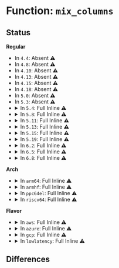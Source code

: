 # Function: <code>mix_columns</code>

## Status
<b>Regular</b>
<ul>
<li>
In <code>4.4</code>: Absent ⚠️
</li>
<li>
In <code>4.8</code>: Absent ⚠️
</li>
<li>
In <code>4.10</code>: Absent ⚠️
</li>
<li>
In <code>4.13</code>: Absent ⚠️
</li>
<li>
In <code>4.15</code>: Absent ⚠️
</li>
<li>
In <code>4.18</code>: Absent ⚠️
</li>
<li>
In <code>5.0</code>: Absent ⚠️
</li>
<li>
In <code>5.3</code>: Absent ⚠️
</li>
<li>
<details>
<summary>In <code>5.4</code>: Full Inline ⚠️</summary>

**Collision:** Unique Static

**Inline:** Full

**Transformation:** False

**Instances:**

```
In lib/crypto/aes.c (ffffffff8152ed6a)
Location: lib/crypto/aes.c:110
Inline: True
Inline callers:
  - lib/crypto/aes.c:aes_encrypt
  - lib/crypto/aes.c:aes_encrypt
  - lib/crypto/aes.c:aes_encrypt
  - lib/crypto/aes.c:aes_encrypt
  - lib/crypto/aes.c:aes_encrypt
  - lib/crypto/aes.c:aes_encrypt
  - lib/crypto/aes.c:aes_encrypt
  - lib/crypto/aes.c:aes_encrypt
  - lib/crypto/aes.c:inv_mix_columns
```
</details>
</li>
<li>
<details>
<summary>In <code>5.8</code>: Full Inline ⚠️</summary>

**Collision:** Unique Static

**Inline:** Full

**Transformation:** False

**Instances:**

```
In lib/crypto/aes.c (ffffffff81593510)
Location: lib/crypto/aes.c:110
Inline: True
Inline callers:
  - lib/crypto/aes.c:aes_encrypt
  - lib/crypto/aes.c:aes_encrypt
  - lib/crypto/aes.c:aes_encrypt
  - lib/crypto/aes.c:aes_encrypt
  - lib/crypto/aes.c:aes_encrypt
  - lib/crypto/aes.c:aes_encrypt
  - lib/crypto/aes.c:aes_encrypt
  - lib/crypto/aes.c:aes_encrypt
  - lib/crypto/aes.c:inv_mix_columns
```
</details>
</li>
<li>
<details>
<summary>In <code>5.11</code>: Full Inline ⚠️</summary>

**Collision:** Unique Static

**Inline:** Full

**Transformation:** False

**Instances:**

```
In lib/crypto/aes.c (ffffffff815b0125)
Location: lib/crypto/aes.c:110
Inline: True
Inline callers:
  - lib/crypto/aes.c:aes_encrypt
  - lib/crypto/aes.c:aes_encrypt
  - lib/crypto/aes.c:aes_encrypt
  - lib/crypto/aes.c:aes_encrypt
  - lib/crypto/aes.c:aes_encrypt
  - lib/crypto/aes.c:aes_encrypt
  - lib/crypto/aes.c:aes_encrypt
  - lib/crypto/aes.c:aes_encrypt
  - lib/crypto/aes.c:inv_mix_columns
```
</details>
</li>
<li>
<details>
<summary>In <code>5.13</code>: Full Inline ⚠️</summary>

**Collision:** Unique Static

**Inline:** Full

**Transformation:** False

**Instances:**

```
In lib/crypto/aes.c (ffffffff815baf46)
Location: lib/crypto/aes.c:110
Inline: True
Inline callers:
  - lib/crypto/aes.c:aes_encrypt
  - lib/crypto/aes.c:aes_encrypt
  - lib/crypto/aes.c:aes_encrypt
  - lib/crypto/aes.c:aes_encrypt
  - lib/crypto/aes.c:aes_encrypt
  - lib/crypto/aes.c:aes_encrypt
  - lib/crypto/aes.c:aes_encrypt
  - lib/crypto/aes.c:aes_encrypt
  - lib/crypto/aes.c:inv_mix_columns
```
</details>
</li>
<li>
<details>
<summary>In <code>5.15</code>: Full Inline ⚠️</summary>

**Collision:** Unique Static

**Inline:** Full

**Transformation:** False

**Instances:**

```
In lib/crypto/aes.c (ffffffff81621b26)
Location: lib/crypto/aes.c:110
Inline: True
Inline callers:
  - lib/crypto/aes.c:aes_encrypt
  - lib/crypto/aes.c:aes_encrypt
  - lib/crypto/aes.c:aes_encrypt
  - lib/crypto/aes.c:aes_encrypt
  - lib/crypto/aes.c:aes_encrypt
  - lib/crypto/aes.c:aes_encrypt
  - lib/crypto/aes.c:aes_encrypt
  - lib/crypto/aes.c:aes_encrypt
  - lib/crypto/aes.c:inv_mix_columns
```
</details>
</li>
<li>
<details>
<summary>In <code>5.19</code>: Full Inline ⚠️</summary>

**Collision:** Unique Static

**Inline:** Full

**Transformation:** False

**Instances:**

```
In lib/crypto/aes.c (ffffffff816efd86)
Location: lib/crypto/aes.c:110
Inline: True
Inline callers:
  - lib/crypto/aes.c:aes_encrypt
  - lib/crypto/aes.c:aes_encrypt
  - lib/crypto/aes.c:aes_encrypt
  - lib/crypto/aes.c:aes_encrypt
  - lib/crypto/aes.c:aes_encrypt
  - lib/crypto/aes.c:aes_encrypt
  - lib/crypto/aes.c:aes_encrypt
  - lib/crypto/aes.c:aes_encrypt
  - lib/crypto/aes.c:inv_mix_columns
```
</details>
</li>
<li>
<details>
<summary>In <code>6.2</code>: Full Inline ⚠️</summary>

**Collision:** Unique Static

**Inline:** Full

**Transformation:** False

**Instances:**

```
In lib/crypto/aes.c (ffffffff817e0bb6)
Location: lib/crypto/aes.c:110
Inline: True
Inline callers:
  - lib/crypto/aes.c:aes_encrypt
  - lib/crypto/aes.c:aes_encrypt
  - lib/crypto/aes.c:aes_encrypt
  - lib/crypto/aes.c:aes_encrypt
  - lib/crypto/aes.c:aes_encrypt
  - lib/crypto/aes.c:aes_encrypt
  - lib/crypto/aes.c:aes_encrypt
  - lib/crypto/aes.c:aes_encrypt
  - lib/crypto/aes.c:inv_mix_columns
```
</details>
</li>
<li>
<details>
<summary>In <code>6.5</code>: Full Inline ⚠️</summary>

**Collision:** Unique Static

**Inline:** Full

**Transformation:** False

**Instances:**

```
In lib/crypto/aes.c (ffffffff8182031a)
Location: lib/crypto/aes.c:110
Inline: True
Inline callers:
  - lib/crypto/aes.c:aes_encrypt
  - lib/crypto/aes.c:aes_encrypt
  - lib/crypto/aes.c:aes_encrypt
  - lib/crypto/aes.c:aes_encrypt
  - lib/crypto/aes.c:aes_encrypt
  - lib/crypto/aes.c:aes_encrypt
  - lib/crypto/aes.c:aes_encrypt
  - lib/crypto/aes.c:aes_encrypt
  - lib/crypto/aes.c:inv_mix_columns
```
</details>
</li>
<li>
<details>
<summary>In <code>6.8</code>: Full Inline ⚠️</summary>

**Collision:** Unique Static

**Inline:** Full

**Transformation:** False

**Instances:**

```
In lib/crypto/aes.c (ffffffff8186629a)
Location: lib/crypto/aes.c:110
Inline: True
Inline callers:
  - lib/crypto/aes.c:aes_encrypt
  - lib/crypto/aes.c:aes_encrypt
  - lib/crypto/aes.c:aes_encrypt
  - lib/crypto/aes.c:aes_encrypt
  - lib/crypto/aes.c:aes_encrypt
  - lib/crypto/aes.c:aes_encrypt
  - lib/crypto/aes.c:aes_encrypt
  - lib/crypto/aes.c:aes_encrypt
  - lib/crypto/aes.c:inv_mix_columns
```
</details>
</li>
</ul>
<b>Arch</b>
<ul>
<li>
<details>
<summary>In <code>arm64</code>: Full Inline ⚠️</summary>

**Collision:** Unique Static

**Inline:** Full

**Transformation:** False

**Instances:**

```
In lib/crypto/aes.c (ffff80001063b4d4)
Location: lib/crypto/aes.c:110
Inline: True
Inline callers:
  - lib/crypto/aes.c:aes_encrypt
  - lib/crypto/aes.c:aes_encrypt
  - lib/crypto/aes.c:aes_encrypt
  - lib/crypto/aes.c:aes_encrypt
  - lib/crypto/aes.c:aes_encrypt
  - lib/crypto/aes.c:aes_encrypt
  - lib/crypto/aes.c:aes_encrypt
  - lib/crypto/aes.c:aes_encrypt
  - lib/crypto/aes.c:inv_mix_columns
```
</details>
</li>
<li>
<details>
<summary>In <code>armhf</code>: Full Inline ⚠️</summary>

**Collision:** Unique Static

**Inline:** Full

**Transformation:** False

**Instances:**

```
In lib/crypto/aes.c (c07e17c8)
Location: lib/crypto/aes.c:110
Inline: True
Inline callers:
  - lib/crypto/aes.c:aes_encrypt
  - lib/crypto/aes.c:aes_encrypt
  - lib/crypto/aes.c:aes_encrypt
  - lib/crypto/aes.c:aes_encrypt
  - lib/crypto/aes.c:aes_encrypt
  - lib/crypto/aes.c:aes_encrypt
  - lib/crypto/aes.c:aes_encrypt
  - lib/crypto/aes.c:aes_encrypt
  - lib/crypto/aes.c:inv_mix_columns
```
</details>
</li>
<li>
<details>
<summary>In <code>ppc64el</code>: Full Inline ⚠️</summary>

**Collision:** Unique Static

**Inline:** Full

**Transformation:** False

**Instances:**

```
In lib/crypto/aes.c (c0000000007e2850)
Location: lib/crypto/aes.c:110
Inline: True
Inline callers:
  - lib/crypto/aes.c:aes_encrypt
  - lib/crypto/aes.c:aes_encrypt
  - lib/crypto/aes.c:aes_encrypt
  - lib/crypto/aes.c:aes_encrypt
  - lib/crypto/aes.c:aes_encrypt
  - lib/crypto/aes.c:aes_encrypt
  - lib/crypto/aes.c:aes_encrypt
  - lib/crypto/aes.c:aes_encrypt
  - lib/crypto/aes.c:inv_mix_columns
```
</details>
</li>
<li>
<details>
<summary>In <code>riscv64</code>: Full Inline ⚠️</summary>

**Collision:** Unique Static

**Inline:** Full

**Transformation:** False

**Instances:**

```
In lib/crypto/aes.c (ffffffe000467a2a)
Location: lib/crypto/aes.c:110
Inline: True
Inline callers:
  - lib/crypto/aes.c:aes_encrypt
  - lib/crypto/aes.c:aes_encrypt
  - lib/crypto/aes.c:aes_encrypt
  - lib/crypto/aes.c:aes_encrypt
  - lib/crypto/aes.c:aes_encrypt
  - lib/crypto/aes.c:aes_encrypt
  - lib/crypto/aes.c:aes_encrypt
  - lib/crypto/aes.c:aes_encrypt
  - lib/crypto/aes.c:inv_mix_columns
```
</details>
</li>
</ul>
<b>Flavor</b>
<ul>
<li>
<details>
<summary>In <code>aws</code>: Full Inline ⚠️</summary>

**Collision:** Unique Static

**Inline:** Full

**Transformation:** False

**Instances:**

```
In lib/crypto/aes.c (ffffffff8152734a)
Location: lib/crypto/aes.c:110
Inline: True
Inline callers:
  - lib/crypto/aes.c:aes_encrypt
  - lib/crypto/aes.c:aes_encrypt
  - lib/crypto/aes.c:aes_encrypt
  - lib/crypto/aes.c:aes_encrypt
  - lib/crypto/aes.c:aes_encrypt
  - lib/crypto/aes.c:aes_encrypt
  - lib/crypto/aes.c:aes_encrypt
  - lib/crypto/aes.c:aes_encrypt
  - lib/crypto/aes.c:inv_mix_columns
```
</details>
</li>
<li>
<details>
<summary>In <code>azure</code>: Full Inline ⚠️</summary>

**Collision:** Unique Static

**Inline:** Full

**Transformation:** False

**Instances:**

```
In lib/crypto/aes.c (ffffffff8151762a)
Location: lib/crypto/aes.c:110
Inline: True
Inline callers:
  - lib/crypto/aes.c:aes_encrypt
  - lib/crypto/aes.c:aes_encrypt
  - lib/crypto/aes.c:aes_encrypt
  - lib/crypto/aes.c:aes_encrypt
  - lib/crypto/aes.c:aes_encrypt
  - lib/crypto/aes.c:aes_encrypt
  - lib/crypto/aes.c:aes_encrypt
  - lib/crypto/aes.c:aes_encrypt
  - lib/crypto/aes.c:inv_mix_columns
```
</details>
</li>
<li>
<details>
<summary>In <code>gcp</code>: Full Inline ⚠️</summary>

**Collision:** Unique Static

**Inline:** Full

**Transformation:** False

**Instances:**

```
In lib/crypto/aes.c (ffffffff815233da)
Location: lib/crypto/aes.c:110
Inline: True
Inline callers:
  - lib/crypto/aes.c:aes_encrypt
  - lib/crypto/aes.c:aes_encrypt
  - lib/crypto/aes.c:aes_encrypt
  - lib/crypto/aes.c:aes_encrypt
  - lib/crypto/aes.c:aes_encrypt
  - lib/crypto/aes.c:aes_encrypt
  - lib/crypto/aes.c:aes_encrypt
  - lib/crypto/aes.c:aes_encrypt
  - lib/crypto/aes.c:inv_mix_columns
```
</details>
</li>
<li>
<details>
<summary>In <code>lowlatency</code>: Full Inline ⚠️</summary>

**Collision:** Unique Static

**Inline:** Full

**Transformation:** False

**Instances:**

```
In lib/crypto/aes.c (ffffffff8153cd5a)
Location: lib/crypto/aes.c:110
Inline: True
Inline callers:
  - lib/crypto/aes.c:aes_encrypt
  - lib/crypto/aes.c:aes_encrypt
  - lib/crypto/aes.c:aes_encrypt
  - lib/crypto/aes.c:aes_encrypt
  - lib/crypto/aes.c:aes_encrypt
  - lib/crypto/aes.c:aes_encrypt
  - lib/crypto/aes.c:aes_encrypt
  - lib/crypto/aes.c:aes_encrypt
  - lib/crypto/aes.c:inv_mix_columns
```
</details>
</li>
</ul>

## Differences

